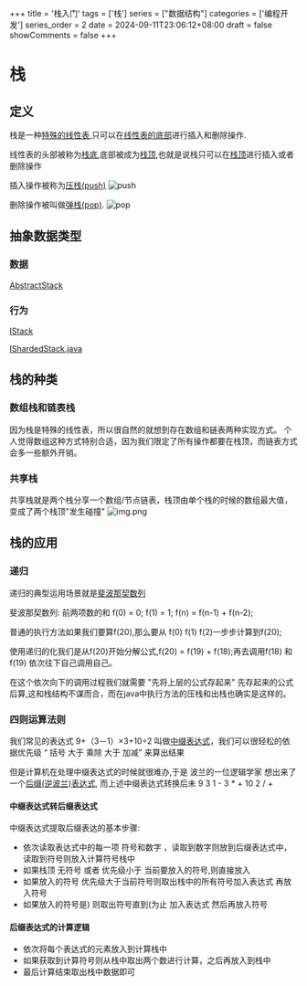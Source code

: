 +++
title = '栈入门'
tags = ['栈']
series = ["数据结构"]
categories = ['编程开发']
series_order = 2
date = 2024-09-11T23:06:12+08:00
draft = false
showComments = false
+++
# 栈
## 定义
栈是一种[特殊的线性表](),只可以在[线性表的底部]()进行插入和删除操作.

线性表的头部被称为[栈底](),底部被成为[栈顶](),也就是说栈只可以在[栈顶]()进行插入或者删除操作

插入操作被称为[压栈(push)]()
![push](structure/stack_push.png)

删除操作被叫做[弹栈(pop)]().
![pop](structure/stack_pop.png)


## 抽象数据类型
### 数据
[AbstractStack](https://github.com/togally/bookLearning/blob/master/src/main/java/com/togally/structure/stack/ArrayStack.java)

### 行为
[IStack](https://github.com/togally/bookLearning/blob/master/src/main/java/com/togally/structure/stack/IStack.java)

[IShardedStack.java](https://github.com/togally/bookLearning/blob/master/src/main/java/com/togally/structure/stack/IShardedStack.java)

## 栈的种类

### 数组栈和链表栈
因为栈是特殊的线性表，所以很自然的就想到存在数组和链表两种实现方式。
个人觉得数组这种方式特别合适，因为我们限定了所有操作都要在栈顶，而链表方式会多一些额外开销。

### 共享栈
共享栈就是两个栈分享一个数组/节点链表，栈顶由单个栈的时候的数组最大值，变成了两个栈顶"发生碰撞"
![img.png](structure/stack_sharedStack.png)

## 栈的应用

### 递归
递归的典型运用场景就是[斐波那契数列](https://github.com/togally/bookLearning/blob/master/src/main/java/com/togally/structure/stack/Fibonaci.java)

斐波那契数列: 前两项数的和 f(0) = 0; f(1) = 1; f(n) = f(n-1) + f(n-2);

普通的执行方法如果我们要算f(20),那么要从 f(0) f(1) f(2)一步步计算到f(20);

使用递归的化我们是从f(20)开始分解公式,f(20) = f(19) + f(18);再去调用f(18) 和 f(19) 依次往下自己调用自己。

在这个依次向下的调用过程我们就需要 "先将上层的公式存起来" 先存起来的公式后算,这和栈结构不谋而合，而在java中执行方法的压栈和出栈也确实是这样的。

### 四则运算法则

我们常见的表达式 9+（3－1）×3+10÷2 叫做[中缀表达式]()，我们可以很轻松的依据优先级 “ 括号 大于 乘除 大于 加减” 来算出结果

但是计算机在处理中缀表达式的时候就很难办,于是 波兰的一位逻辑学家 想出来了一个[后缀(逆波兰)表达式](),
而上述中缀表达式转换后未 9 3 1 - 3 * + 10 2 / +

#### 中缀表达式转后缀表达式
中缀表达式提取后缀表达的基本步骤:
- 依次读取表达式中的每一项 符号和数字 ，读取到数字则放到后缀表达式中，读取到符号则放入计算符号栈中
- 如果栈顶 无符号 或者 优先级小于 当前要放入的符号,则直接放入
- 如果放入的符号 优先级大于当前符号则取出栈中的所有符号加入表达式 再放入符号
- 如果放入的符号是) 则取出符号直到(为止 加入表达式 然后再放入符号

#### 后缀表达式的计算逻辑
- 依次将每个表达式的元素放入到计算栈中
- 如果获取到计算符号则从栈中取出两个数进行计算，之后再放入到栈中
- 最后计算结束取出栈中数据即可
